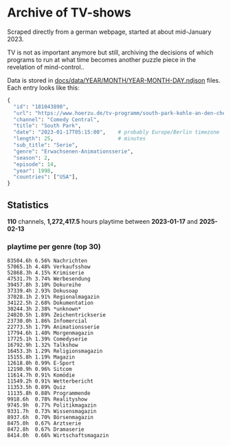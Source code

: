 # Archive of TV-shows

Scraped directly from a german webpage, started at about mid-January 2023.

TV is not as important anymore but still, archiving the decisions of which programs to run at what time
becomes another puzzle piece in the revelation of mind-control.. 

Data is stored in [docs/data/YEAR/MONTH/YEAR-MONTH-DAY.ndjson](docs/data/) files. 
Each entry looks like this:

```python
{
  "id": "181043890", 
  "url": "https://www.hoerzu.de/tv-programm/south-park-kohle-an-den-chefkoch/bid_181043890/", 
  "channel": "Comedy Central", 
  "title": "South Park", 
  "date": "2023-01-17T05:15:00",    # probably Europe/Berlin timezone 
  "length": 25,                     # minutes 
  "sub_title": "Serie", 
  "genre": "Erwachsenen-Animationsserie", 
  "season": 2, 
  "episode": 14, 
  "year": 1998, 
  "countries": ["USA"],
}
```

## Statistics

**110** channels, **1,272,417.5** hours playtime between **2023-01-17** and **2025-02-13**


### playtime per genre (top 30)

    83504.6h 6.56% Nachrichten
    57065.1h 4.48% Verkaufsshow
    52868.3h 4.15% Krimiserie
    47531.7h 3.74% Werbesendung
    39457.8h 3.10% Dokureihe
    37339.4h 2.93% Dokusoap
    37028.1h 2.91% Regionalmagazin
    34122.5h 2.68% Dokumentation
    30244.3h 2.38% *unknown*
    24020.5h 1.89% Zeichentrickserie
    23730.0h 1.86% Infomercial
    22773.5h 1.79% Animationsserie
    17794.6h 1.40% Morgenmagazin
    17725.1h 1.39% Comedyserie
    16792.9h 1.32% Talkshow
    16453.3h 1.29% Religionsmagazin
    15155.8h 1.19% Magazin
    12618.0h 0.99% E-Sport
    12190.9h 0.96% Sitcom
    11614.7h 0.91% Komödie
    11549.2h 0.91% Wetterbericht
    11353.5h 0.89% Quiz
    11135.8h 0.88% Programmende
    9918.6h  0.78% Realityshow
    9745.9h  0.77% Politikmagazin
    9331.7h  0.73% Wissensmagazin
    8937.6h  0.70% Börsenmagazin
    8475.0h  0.67% Arztserie
    8472.8h  0.67% Dramaserie
    8414.0h  0.66% Wirtschaftsmagazin
